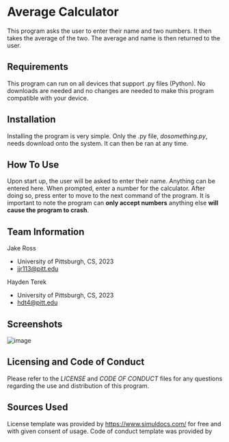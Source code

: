 # Average Calculator

This program asks the user to enter their name and two numbers. It then takes the average of the two. The average and name is then returned to the user. 

## Requirements

This program can run on all devices that support .py files (Python). No downloads are needed and no changes are needed to make this program compatible with your device.

## Installation

Installing the program is very simple. Only the .py file, *dosomething.py*, needs download onto the system. It can then be ran at any time.

## How To Use

Upon start up, the user will be asked to enter their name. Anything can be entered here. When prompted, enter a number for the calculator. After doing so, press enter to move to the next command of the program. It is important to note the program can **only accept numbers** anything else **will cause the program to crash**.

## Team Information

Jake Ross

* University of Pittsburgh, CS, 2023
* jjr113@pitt.edu

Hayden Terek

* University of Pittsburgh, CS, 2023
* hdt4@pitt.edu

## Screenshots
![image](https://user-images.githubusercontent.com/91906368/138929467-7e088a68-7eff-4dc3-a217-b964dce11d0c.png)

## Licensing and Code of Conduct 

Please refer to the *LICENSE* and *CODE OF CONDUCT* files for any questions regarding the use and distribution of this program.

## Sources Used
License template was provided by https://www.simuldocs.com/ for free and with given consent of usage.
Code of conduct template was provided by 
